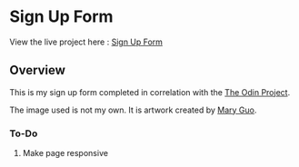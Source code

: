 # Sign Up Form

View the live project here : [Sign Up Form](https://laidev.github.io/SignUpForm/)

## Overview

This is my sign up form completed in correlation with the [The Odin Project](https://www.theodinproject.com/lessons/node-path-intermediate-html-and-css-sign-up-form).

The image used is not my own. It is artwork created by [Mary Guo](https://www.maryguo.com/fanart).

### To-Do

1. Make page responsive 